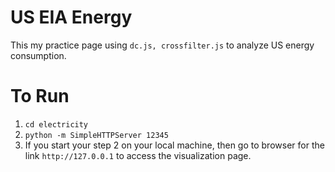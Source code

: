 # US EIA Energy

This my practice page using `dc.js, crossfilter.js` to  analyze US energy consumption.



# To Run

1. `cd electricity`
2. `python -m SimpleHTTPServer 12345`
3. If you start your step 2 on your local machine, then go to browser for the link `http://127.0.0.1` to access the visualization page.

